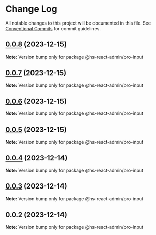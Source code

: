 # Change Log

All notable changes to this project will be documented in this file.
See [Conventional Commits](https://conventionalcommits.org) for commit guidelines.

## [0.0.8](https://git.aihuoshi.net/algo_analysis_plat/web/fd-react-admin-components/compare/@hs-react-admin/pro-input@0.0.7...@hs-react-admin/pro-input@0.0.8) (2023-12-15)

**Note:** Version bump only for package @hs-react-admin/pro-input





## [0.0.7](https://git.aihuoshi.net/algo_analysis_plat/web/fd-react-admin-components/compare/@hs-react-admin/pro-input@0.0.6...@hs-react-admin/pro-input@0.0.7) (2023-12-15)

**Note:** Version bump only for package @hs-react-admin/pro-input

## [0.0.6](https://git.aihuoshi.net/algo_analysis_plat/web/fd-react-admin-components/compare/@hs-react-admin/pro-input@0.0.5...@hs-react-admin/pro-input@0.0.6) (2023-12-15)

**Note:** Version bump only for package @hs-react-admin/pro-input

## [0.0.5](https://git.aihuoshi.net/algo_analysis_plat/web/fd-react-admin-components/compare/@hs-react-admin/pro-input@0.0.4...@hs-react-admin/pro-input@0.0.5) (2023-12-15)

**Note:** Version bump only for package @hs-react-admin/pro-input

## [0.0.4](https://git.aihuoshi.net/algo_analysis_plat/web/fd-react-admin-components/compare/@hs-react-admin/pro-input@0.0.3...@hs-react-admin/pro-input@0.0.4) (2023-12-14)

**Note:** Version bump only for package @hs-react-admin/pro-input

## [0.0.3](https://git.aihuoshi.net/algo_analysis_plat/web/fd-react-admin-components/compare/@hs-react-admin/pro-input@0.0.2...@hs-react-admin/pro-input@0.0.3) (2023-12-14)

**Note:** Version bump only for package @hs-react-admin/pro-input

## 0.0.2 (2023-12-14)

**Note:** Version bump only for package @hs-react-admin/pro-input
